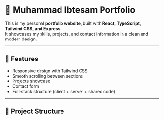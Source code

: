# 🌟 Muhammad Ibtesam Portfolio

This is my personal **portfolio website**, built with **React, TypeScript, Tailwind CSS, and Express**.  
It showcases my skills, projects, and contact information in a clean and modern design.

---

## 🚀 Features
- Responsive design with Tailwind CSS  
- Smooth scrolling between sections  
- Projects showcase  
- Contact form  
- Full-stack structure (client + server + shared code)  

---

## 📂 Project Structure
